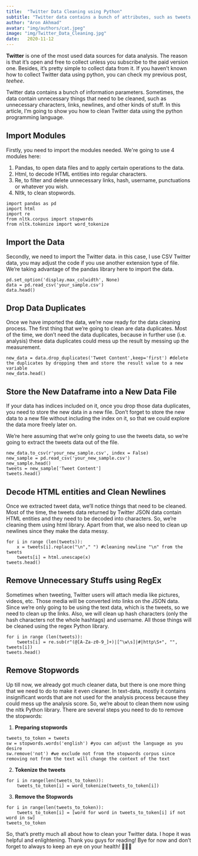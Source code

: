 ```yaml
---
title:  "Twitter Data Cleaning using Python"
subtitle: "Twitter data contains a bunch of attributes, such as tweets, accounts, dates, and etc. Most likely, Twitter data contains unnecessary things that need to be cleaned. But how could you clean Twitter data?"
author: "Aron Akhmad"
avatar: "img/authors/cat.jpeg"
image: "img/Twitter_Data_Cleaning.jpg"
date:   2020-11-12
---
```


**Twitter** is one of the most used data sources for data analysis. The reason is that it’s open and free to collect unless you subscribe to the paid version one. Besides, it’s pretty simple to collect data from it. If you haven’t known how to collect Twitter data using python, you can check my previous post, *teehee*.

Twitter data contains a bunch of information parameters. Sometimes, the data contain unnecessary things that need to be cleaned, such as unnecessary characters, links, newlines, and other kinds of stuff. In this article, I’m going to show you how to clean Twitter data using the python programming language.

## Import Modules
Firstly, you need to import the modules needed. We're going to use 4 modules here:
1. Pandas, to open data files and to apply certain operations to the data. 
2. Html, to decode HTML entities into regular characters.
3. Re, to filter and delete unnecessary links, hash, username, punctuations or whatever you wish.
4. Nltk, to clean stopwords.

```
import pandas as pd
import html
import re
from nltk.corpus import stopwords
from nltk.tokenize import word_tokenize
```

## Import the Data
Secondly, we need to import the Twitter data. in this case, I use CSV Twitter data, you may adjust the code if you use another extension type of file. We’re taking advantage of the pandas library here to import the data.

```
pd.set_option('display.max_colwidth', None) 
data = pd.read_csv('your_sample.csv')
data.head()
```

## Drop Data Duplicates
Once we have imported the data, we’re now ready for the data cleaning process. The first thing that we’re going to clean are data duplicates. Most of the time, we don’t need the data duplicates, because in further use (i.e. analysis) these data duplicates could mess up the result by messing up the measurement.

```
new_data = data.drop_duplicates('Tweet Content',keep='first') #delete the duplicates by dropping them and store the result value to a new variable
new_data.head()
```

## Store the New Dataframe into a New Data File
If your data has indices included on it, once you drop those data duplicates, you need to store the new data in a new file. Don’t forget to store the new data to a new file without including the index on it, so that we could explore the data more freely later on.

We’re here assuming that we’re only going to use the tweets data, so we’re going to extract the tweets data out of the file.

```
new_data.to_csv(r'your_new_sample.csv', index = False)
new_sample = pd.read_csv('your_new_sample.csv')
new_sample.head()
tweets = new_sample['Tweet Content'] 
tweets.head()
```

## Decode HTML entities and Clean Newlines
Once we extracted tweet data, we’ll notice things that need to be cleaned. Most of the time, the tweets data returned by Twitter JSON data contain HTML entities and they need to be decoded into characters. So, we’re cleaning them using html library. Apart from that, we also need to clean up newlines since they make the data messy.

```
for i in range (len(tweets)):
    x = tweets[i].replace("\n"," ") #cleaning newline "\n" from the tweets
    tweets[i] = html.unescape(x)
tweets.head()
```

## Remove Unnecessary Stuffs using RegEx
Sometimes when tweeting, Twitter users will attach media like pictures, videos, etc. Those media will be converted into links on the JSON data. Since we’re only going to be using the text data, which is the tweets, so we need to clean up the links. Also, we will clean up hash characters (only the hash characters not the whole hashtags) and username. All those things will be cleaned using the regex Python library.

```
for i in range (len(tweets)):
    tweets[i] = re.sub(r"(@[A-Za-z0-9_]+)|[^\w\s]|#|http\S+", "", tweets[i])
tweets.head()
```

## Remove Stopwords
Up till now, we already got much cleaner data, but there is one more thing that we need to do to make it even cleaner. In text-data, mostly it contains insignificant words that are not used for the analysis process because they could mess up the analysis score. So, we’re about to clean them now using the nltk Python library. There are several steps you need to do to remove the stopwords:

1. **Preparing stopwords**
```
tweets_to_token = tweets
sw = stopwords.words('english') #you can adjust the language as you desire
sw.remove('not') #we exclude not from the stopwords corpus since removing not from the text will change the context of the text
```

2. **Tokenize the tweets**
```
for i in range(len(tweets_to_token)):
    tweets_to_token[i] = word_tokenize(tweets_to_token[i])
```

3. **Remove the Stopwords**
```
for i in range(len(tweets_to_token)):
    tweets_to_token[i] = [word for word in tweets_to_token[i] if not word in sw]
tweets_to_token
```

So, that’s pretty much all about how to clean your Twitter data. I hope it was helpful and enlightening. Thank you guys for reading! Bye for now and don’t forget to always to keep an eye on your health! 👋🏻😉